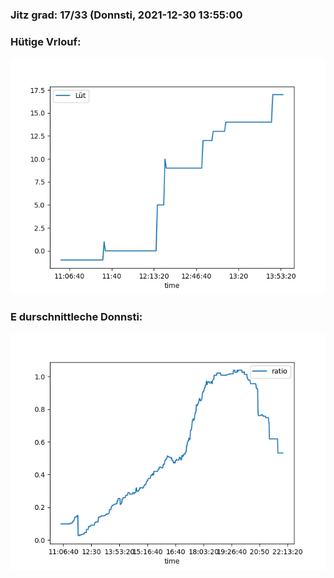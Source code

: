 ### Jitz grad: 17/33 (Donnsti, 2021-12-30 13:55:00

### Hütige Vrlouf:
![Graph](Today.png)

### E durschnittleche Donnsti:
![Graph](Donnsti.png)